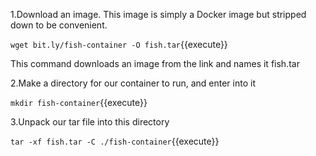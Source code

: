 1.Download an image. This image is simply a Docker image but stripped down to be convenient. 

`wget bit.ly/fish-container -O fish.tar`{{execute}}

This command downloads an image from the link and names it fish.tar 

2.Make a directory for our container to run, and enter into it

`mkdir fish-container`{{execute}}

3.Unpack our tar file into this directory

`tar -xf fish.tar -C ./fish-container`{{execute}}